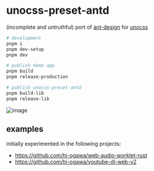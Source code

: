 # unocss-preset-antd

(incomplete and untruthful) port of [ant-design](https://github.com/ant-design/ant-design) for [unocss](https://github.com/unocss/unocss)

```sh
# development
pnpm i
pnpm dev-setup
pnpm dev

# publish demo app
pnpm build
pnpm release-production

# publish unocss-preset-antd
pnpm build-lib
pnpm release-lib
```

![image](https://user-images.githubusercontent.com/4232207/213862118-f0fc1b3c-7cff-417f-8ad2-a97d1dcae202.png)

## examples

initially experimented in the following projects:

- https://github.com/hi-ogawa/web-audio-worklet-rust
- https://github.com/hi-ogawa/youtube-dl-web-v2
